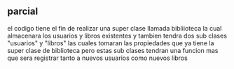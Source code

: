 ## parcial

el codigo tiene el fin de realizar una super clase llamada bibliioteca la cual almacenara los usuarios y libros existentes
y tambien tendra dos sub clases "usuarios" y "libros" las cuales tomaran las propiedades que ya tiene la super clase de biblioteca 
pero estas sub clases tendran una funcion mas que sera registrar tanto a nuevos usuarios como nuevos libros 


